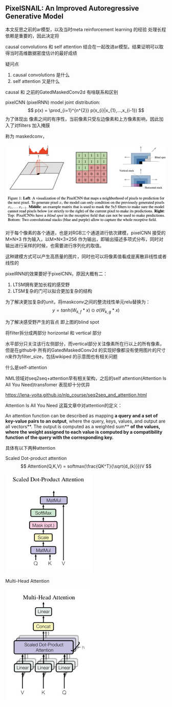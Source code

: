 ## PixelSNAIL: An Improved Autoregressive Generative Model



本文反思之前的ar模型，以及当时meta reinforcement learning 的经验 处理长程依赖是重要的，因此决定将

causal convolutions 和 self attention 结合在一起改进ar模型。结果证明可以取得当时高维数据密度估计的最好成绩



疑问点

1. causal convolutions 是什么
2. self attention 又是什么

causal 和 之前的GatedMaskedConv2d 有啥联系和区别

pixelCNN (pixelRNN) model joint distribution:
$$
p(x) = \prod_{i=1}^{n^{2}} p(x_{i}|x_{1},...,x_{i-1})
$$
为了体现出 像素之间的有序性，当前像素只受左边像素和上方像素影响，因此加入了对filters 加入掩膜

称为 maskedconv，

![maskconv](./pic/maskconv.png)



对于每个像素的各个通道，也是对RGB三个通道进行依次建模，pixelCNN 接受的M×N×3 作为输入，以M×N×3×256 作为输出，即输出描述多项式分布，同时对输出进行采样的时候，也需要进行序列化的取值。

这种建模方式可以产生高质量的图片，同时也可以将像素值看成是离散非线性或者线性的

pixelRNN的效果要好于pixelCNN，原因大概有二：

1. LTSM拥有更加长程的感受野
2. LTSM复杂的门可以拟合更加复杂的结构



为了解决更加复杂的unit，将maskconv之间的整流线性单元relu替换为：
$$
y=tanh(W_{k,f}\ast x) \odot \sigma(W_{k,g}\ast x)
$$


为了解决感受野产生的盲点 即上图的blind spot

将filter拆分成两部分  horizontal 和 vertical 部分

水平部分只关注该行左侧部分，而vertical部分关注像素所在行以上的所有像素，但是在github中 所有的GatedMaskedConv2d 的实现好像都没有使用图片的尺寸n来作为filter_size，包括wikiped 的示意图也有相关问题



什么是self-attention


NML领域对seq2seq+attention早有相关架构，之后的self attention(Attention Is All You Need)transfomer 表现却十分优异

https://lena-voita.github.io/nlp_course/seq2seq_and_attention.html 

Attention Is All You Need 这篇文章中对attention的定义：

An attention function can be described as mapping **a query and a set of key-value pairs to an output**,
where the query, keys, values, and output are all vectors**. The output is computed as a weighted sum**
**of the values, where the weight assigned to each value is computed by a compatibility function of the query with the corresponding key.**



具体有以下两种attention

Scaled Dot-product attention
$$
Attention(Q,K,V) = softmax(\frac{QK^T}{\sqrt{d_{k}}})V
$$
![dot-product-attention](./pic/dot-product-attention.png)



Multi-Head Attention

![multi-head-attention](./pic/multi-head-attention.png)



